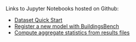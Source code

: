 Links to Jupyter Notebooks hosted on Github: 

- [Dataset Quick Start](https://github.com/NREL/BuildingsBench/blob/main/tutorials/dataset_quick_start.ipynb)
- [Register a new model with BuildingsBench](https://github.com/NREL/BuildingsBench/blob/main/tutorials/registering_your_model_with_the_benchmark.ipynb)
- [Compute aggregate statistics from results files](https://github.com/NREL/BuildingsBench/blob/main/tutorials/aggregate_benchmark_results.ipynb)
